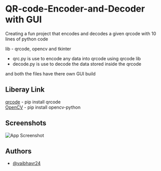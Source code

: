 # QR-code-Encoder-and-Decoder with GUI

Creating a fun project that encodes and decodes a given qrcode with 10 lines of python code

lib - 
qrcode, opencv and tkinter

* qrc.py is use to encode any data into qrcode using qrcode lib           
* decode.py is use to decode the data stored inside the qrcode

and both the files have there own GUI build 

## Liberay Link
[qrcode](https://pypi.org/project/qrcode/) - pip install qrcode                                               
[OpenCV](https://pypi.org/project/opencv-python/) - pip install opencv-python


## Screenshots

![App Screenshot](https://user-images.githubusercontent.com/73458444/138125675-06eecc27-4440-405b-a1db-395deefb27d2.png)

  

## Authors

- [@vaibhavr24](https://github.com/vaibhavr24)

  

